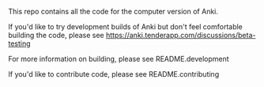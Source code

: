This repo contains all the code for the computer version of Anki.

If you'd like to try development builds of Anki but don't feel comfortable
building the code, please see
https://anki.tenderapp.com/discussions/beta-testing

For more information on building, please see README.development

If you'd like to contribute code, please see README.contributing
